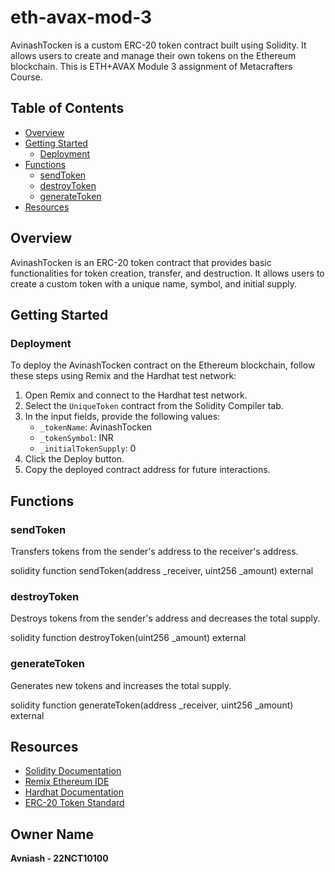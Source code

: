# eth-avax-mod-3

AvinashTocken is a custom ERC-20 token contract built using Solidity. It allows users to create and manage their own tokens on the Ethereum blockchain. This is ETH+AVAX Module 3 assignment of Metacrafters Course.

## Table of Contents

- [Overview](#overview)
- [Getting Started](#getting-started)
  - [Deployment](#deployment)
- [Functions](#functions)
  - [sendToken](#sendtoken)
  - [destroyToken](#destroytoken)
  - [generateToken](#generatetoken)
- [Resources](#resources)

## Overview

AvinashTocken is an ERC-20 token contract that provides basic functionalities for token creation, transfer, and destruction. It allows users to create a custom token with a unique name, symbol, and initial supply.

## Getting Started

### Deployment

To deploy the AvinashTocken contract on the Ethereum blockchain, follow these steps using Remix and the Hardhat test network:

1. Open Remix and connect to the Hardhat test network.
2. Select the `UniqueToken` contract from the Solidity Compiler tab.
3. In the input fields, provide the following values:
   - `_tokenName`: AvinashTocken
   - `_tokenSymbol`: INR
   - `_initialTokenSupply`: 0
4. Click the Deploy button.
5. Copy the deployed contract address for future interactions.

## Functions

### sendToken

Transfers tokens from the sender's address to the receiver's address.

solidity
function sendToken(address _receiver, uint256 _amount) external


### destroyToken
Destroys tokens from the sender's address and decreases the total supply.

solidity
function destroyToken(uint256 _amount) external


### generateToken
Generates new tokens and increases the total supply.

solidity
function generateToken(address _receiver, uint256 _amount) external


## Resources

- [Solidity Documentation](https://soliditylang.org/docs/)
- [Remix Ethereum IDE](https://remix.ethereum.org/)
- [Hardhat Documentation](https://hardhat.org/)
- [ERC-20 Token Standard](https://eips.ethereum.org/EIPS/eip-20)

## Owner Name
**Avniash - 22NCT10100**
